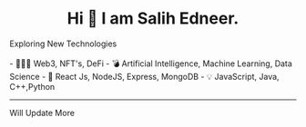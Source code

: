 <center><h1> Hi 👋 I am Salih Edneer. </h1></center>
Exploring New Technologies
<br><br>
- 👨🏽‍💻  Web3, NFT's, DeFi
- 💣  Artificial Intelligence, Machine Learning, Data Science
- 🔫  React Js, NodeJS, Express, MongoDB
- 💡  JavaScript, Java, C++,Python


---


<detail>Will Update More<br>
 </details>

